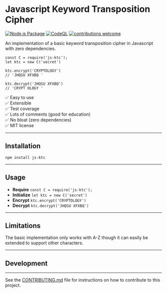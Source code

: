 # Javascript Keyword Transposition Cipher

[![Node.js Package](https://github.com/w4ffl35/js-ktc/actions/workflows/npm-publish.yml/badge.svg)](https://github.com/w4ffl35/js-ktc/actions/workflows/npm-publish.yml) [![CodeQL](https://github.com/w4ffl35/js-ktc/actions/workflows/codeql-analysis.yml/badge.svg)](https://github.com/w4ffl35/js-ktc/actions/workflows/codeql-analysis.yml) [![contributions welcome](https://img.shields.io/badge/contributions-welcome-brightgreen.svg?style=flat)](https://github.com/dwyl/esta/issues)

An implementation of a basic keyword transposition cipher in Javascript with zero dependencies.

```
const C = require('js-ktc');
let ktc = new C('secret')

ktc.encrypt('CRYPTOLOGY')
// 'JHQSU XFXBQ '

ktc.decrypt('JHQSU XFXBQ')
// 'CRYPT OLOGY '
```

✅ Easy to use<br />
✅ Extensible<br />
✅ Test coverage<br />
✅ Lots of comments (good for education)<br />
✅ No bloat (zero dependencies)<br />
✅ MIT license

---

## Installation

`npm install js-ktc`

---

## Usage

- **Require** `const C = require('js-ktc');`
- **Initialize** `let ktc = new C('secret')`
- **Encrypt** `ktc.encrypt('CRYPTOLOGY')`
- **Decrypt** `ktc.decrypt('JHQSU XFXBQ')`

---

## Limitations

The basic implementation only works with A-Z though it can easily be extended to support other characters.

---

## Development

---

See the [CONTRIBUTING.md](CONTRIBUTING.md) file for instructions on how to contribute to this project.
